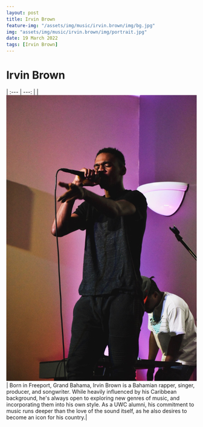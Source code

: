 ```yaml
---
layout: post
title: Irvin Brown
feature-img: "/assets/img/music/irvin.brown/img/bg.jpg"
img: "assets/img/music/irvin.brown/img/portrait.jpg"
date: 19 March 2022
tags: [Irvin Brown]
---
```


# Irvin Brown

| :--- | ---: |
| ![](/assets/img/music/irvin.brown/img/portrait.jpg) | Born in Freeport, Grand Bahama, Irvin Brown is a Bahamian rapper, singer, producer, and songwriter. While heavily influenced by his Caribbean background, he's always open to exploring new genres of music, and incorporating them into his own style. As a UWC alumni, his commitment to music runs deeper than the love of the sound itself, as he also desires to become an icon for his country.|
